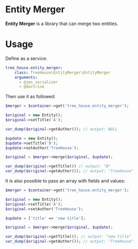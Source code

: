 Entity Merger
=============

**Entity Merger** is a library that can merge two entities.

Usage
=====

Define as a service:

```yaml
tree_house.entity_merger:
    class: TreeHouse\EntityMerger\EntityMerger
    arguments:
      - @jms_serializer
      - @doctrine
```

Then use it as followed:

```php
$merger = $container->get('tree_house.entity_merger');

$original = new Entity();
$original->setTitle('A');

var_dump($original->getAuthor()); // output: NULL

$update = new Entity();
$update->setTitle('B');
$update->setAuthor('TreeHouse');

$original = $merger->merge($original, $update);

var_dump($original->getTitle()) // output: "B"
var_dump($original->getAuthor()); // output: "TreeHouse"
```

It is also possible to pass an array with fields and values:

```php
$merger = $container->get('tree_house.entity_merger');

$original = new Entity();
$original->setTitle('A');
$original->setAuthor('TreeHouse');

$update = ['title' => 'new title'];

$original = $merger->merge($original, $update);

var_dump($original->getTitle()); // output: "new title"
var_dump($original->getAuthor()); // output: "TreeHouse"
```

